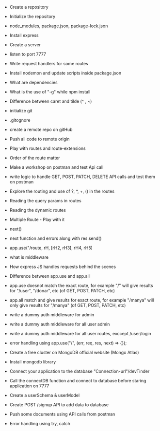 - Create a repository
- Initialize the repository
- node_modules, package.json, package-lock.json
- Install express
- Create a server
- listen to port 7777
- Write request handlers for some routes
- Install nodemon and update scripts inside package.json
- What are dependencies
- What is the use of "-g" while npm install
- Difference between caret and tilde (^ , ~)

- initialize git
- .gitognore
- create a remote repo on gitHub
- Push all code to remote origin
- Play with routes and route-extensions
- Order of the route matter
- Make a workshop on postman and test Api call
- write logic to handle GET, POST, PATCH, DELETE API calls and test them on postman
- Explore the routing and use of ?, *, +, () in the routes
- Reading the query params in routes
- Reading the dynamic routes

- Multiple Route  - Play with it
- next()
- next function and errors along with res.send()
- app.use("/route, rH, [rH2, rH3], rH4, rH5)
- what is middleware
- How express JS handles requests behind the scenes
- Difference between app.use and app.all
- app.use doesnot match the exact route, for example "/" will give results for "/user", "/donar", etc (of GET, POST, PATCH, etc)
- app.all match and give results for exact route, for example "/manya" will only give results for "/manya" (of GET, POST, PATCH, etc)
- write a dummy auth middleware for admin
- write a dummy auth middleware for all user admin
- write a dummy auth middleware for all user routes, exccept /user/login
- error handling using app.use("/", (err, req, res, next) => {});

- Create a free cluster on MongoDB official website (Mongo Atlas)
- Install mongodb library
- Connect your application to the database "Connection-url"/devTinder
- Call the connectDB function and connect to database before staring application on 7777
- Create a userSchema & userModel
- Create POST /signup API to add data to database
- Push some documents using API calls from postman
- Error handling using try, catch